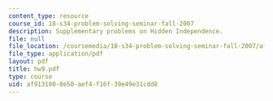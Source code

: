 ```yaml
---
content_type: resource
course_id: 18-s34-problem-solving-seminar-fall-2007
description: Supplementary problems on Hidden Independence.
file: null
file_location: /coursemedia/18-s34-problem-solving-seminar-fall-2007/af9131800e50aef4f16f39e49e31cdd8_hw9.pdf
file_type: application/pdf
layout: pdf
title: hw9.pdf
type: course
uid: af913180-0e50-aef4-f16f-39e49e31cdd8
---
```

